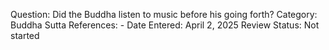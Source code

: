 Question: Did the Buddha listen to music before his going forth?
Category: Buddha
Sutta References: -
Date Entered: April 2, 2025
Review Status: Not started
